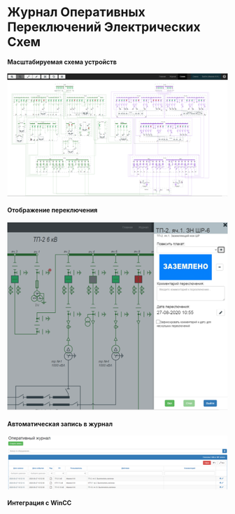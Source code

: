 # Журнал Оперативных Переключений Электрических Схем

#### Масштабируемая схема устройств ####
![alt text](sch1.png)​

#### Отображение переключения ####
![alt text](sch2.png)​


#### Автоматическая запись в журнал  ####
![alt text](sch3.png)​

#### Интеграция с WinCC ####
